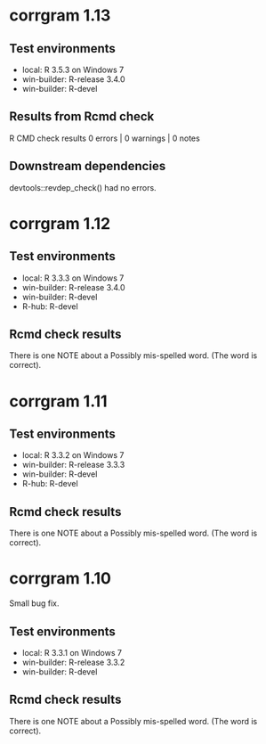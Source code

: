 # corrgram 1.13

## Test environments 

* local: R 3.5.3 on Windows 7
* win-builder: R-release 3.4.0
* win-builder: R-devel

## Results from Rcmd check

R CMD check results
0 errors | 0 warnings | 0 notes

## Downstream dependencies

devtools::revdep_check() had no errors.


# corrgram 1.12

## Test environments

* local: R 3.3.3 on Windows 7
* win-builder: R-release 3.4.0
* win-builder: R-devel
* R-hub: R-devel

## Rcmd check results

There is one NOTE about a Possibly mis-spelled word.  (The word is correct).

# corrgram 1.11

## Test environments

* local: R 3.3.2 on Windows 7
* win-builder: R-release 3.3.3
* win-builder: R-devel
* R-hub: R-devel

## Rcmd check results

There is one NOTE about a Possibly mis-spelled word.  (The word is correct).

# corrgram 1.10

Small bug fix.

## Test environments

* local: R 3.3.1 on Windows 7
* win-builder: R-release 3.3.2
* win-builder: R-devel

## Rcmd check results

There is one NOTE about a Possibly mis-spelled word.  (The word is correct).

